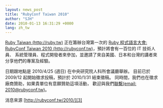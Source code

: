 ```yaml
---
layout: news_post
title: "RubyConf Taiwan 2010"
author: "SJH"
date: 2010-01-13 16:31:29 +0000
lang: zh_tw
---
```


[Ruby Taiwan (http://ruby.tw)][1] 正在籌辦台灣第一次的 [Ruby 程式語言大會: RubyConf
Taiwan 2010 (http://rubyconf.tw)][2]，預計將會有一百位的 IT 技術人員、
系統管理員、程式開發者來參加，並邀請了來自美國、日本和台灣的講者來 分享他們的專案及經驗。

日期跟地點是 2010/4/25 (週日) 在中央研究院人科所會議廳舉辦。 目前已於 2009/12 起開始徵求投稿，預計於 2010/1/31
結束徵稿。 同時間，我們也在徵求廠商贊助，如果貴單位有意願贊助這項活動， 歡迎與我們[聯繫(email:
2010@rubyconf.tw)](mailto:2010@rubyconf.tw)。

消息來源 [http://rubyconf.tw/2010/][3]



[1]: http://ruby.tw
[2]: http://rubyconf.tw
[3]: http://rubyconf.tw/2010/
